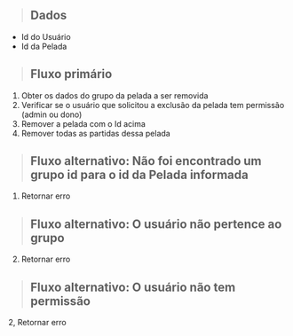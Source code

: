 > ## Dados
* Id do Usuário
* Id da Pelada

> ## Fluxo primário
1. Obter os dados do grupo da pelada a ser removida
2. Verificar se o usuário que solicitou a exclusão da pelada tem permissão (admin ou dono)
3. Remover a pelada com o Id acima
4. Remover todas as partidas dessa pelada

> ## Fluxo alternativo: Não foi encontrado um grupo id para o id da Pelada informada
1. Retornar erro

> ## Fluxo alternativo: O usuário não pertence ao grupo
2. Retornar erro

> ## Fluxo alternativo: O usuário não tem permissão
2, Retornar erro